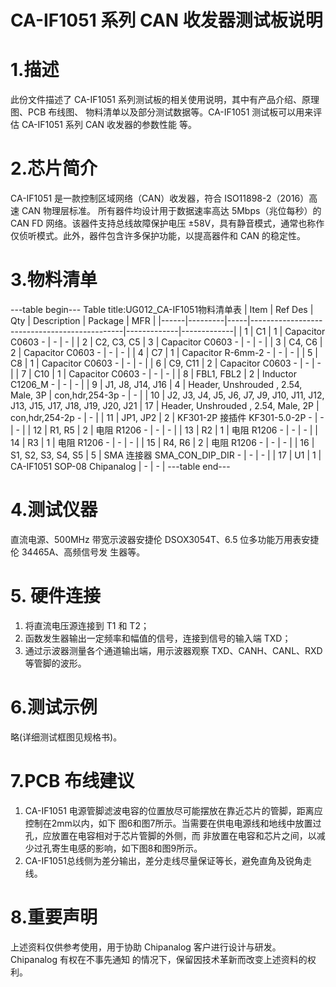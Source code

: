  # CA-IF1051 系列 CAN 收发器测试板说明


#  1.描述
此份文件描述了 CA-IF1051 系列测试板的相关使用说明，其中有产品介绍、原理图、PCB 布线图、
物料清单以及部分测试数据等。CA-IF1051 测试板可以用来评估 CA-IF1051 系列 CAN 收发器的参数性能
等。


# 2.芯片简介
CA-IF1051 是一款控制区域网络（CAN）收发器，符合 ISO11898-2（2016）高速 CAN 物理层标准。
所有器件均设计用于数据速率高达 5Mbps（兆位每秒）的 CAN FD 网络。该器件支持总线故障保护电压
±58V，具有静音模式，通常也称作仅侦听模式。此外，器件包含许多保护功能，以提高器件和 CAN
的稳定性。


# 3.物料清单
---table begin---
Table title:UG012_CA-IF1051物料清单表
| Item | Ref Des | Qty | Description                                  | Package     | MFR         |
|------|---------|-----|----------------------------------------------|-------------|-------------|
| 1    | C1      | 1   | Capacitor C0603 -                           | -           | -           |
| 2    | C2, C3, C5 | 3   | Capacitor C0603 -                      | -           | -           |
| 3    | C4, C6  | 2   | Capacitor C0603 -                           | -           | -           |
| 4    | C7      | 1   | Capacitor R-6mm-2 -                         | -           | -           |
| 5    | C8      | 1   | Capacitor C0603 -                           | -           | -           |
| 6    | C9, C11 | 2   | Capacitor C0603 -                           | -           | -           |
| 7    | C10     | 1   | Capacitor C0603 -                           | -           | -           |
| 8    | FBL1, FBL2 | 2   | Inductor C1206_M -                      | -           | -           |
| 9    | J1, J8, J14, J16 | 4   | Header, Unshrouded , 2.54, Male, 3P  | con,hdr,254-3p - | -     |
| 10   | J2, J3, J4, J5, J6, J7, J9, J10, J11, J12, J13, J15, J17, J18, J19, J20, J21 | 17 | Header, Unshrouded , 2.54, Male, 2P  | con,hdr,254-2p - | - |
| 11   | JP1, JP2 | 2   | KF301-2P 接插件 KF301-5.0-2P -            | -           | -           |
| 12   | R1, R5  | 2   | 电阻 R1206 -                                 | -           | -           |
| 13   | R2      | 1   | 电阻 R1206 -                                 | -           | -           |
| 14   | R3      | 1   | 电阻 R1206 -                                 | -           | -           |
| 15   | R4, R6  | 2   | 电阻 R1206 -                                 | -           | -           |
| 16   | S1, S2, S3, S4, S5 | 5   | SMA 连接器 SMA_CON_DIP_DIR -            | -           | -           |
| 17   | U1      | 1   | CA-IF1051 SOP-08 Chipanalog                 | -           | -           |
---table end---


#  4.测试仪器
直流电源、500MHz 带宽示波器安捷伦 DSOX3054T、6.5 位多功能万用表安捷伦 34465A、高频信号发
生器等。


# 5. 硬件连接
1. 将直流电压源连接到 T1 和 T2；
2. 函数发生器输出一定频率和幅值的信号，连接到信号的输入端 TXD；
3. 通过示波器测量各个通道输出端，用示波器观察 TXD、CANH、CANL、RXD 等管脚的波形。



# 6.测试示例
略(详细测试框图见规格书)。



# 7.PCB 布线建议
1. CA-IF1051 电源管脚滤波电容的位置放尽可能摆放在靠近芯片的管脚，距离应控制在2mm以内，如下
图6和图7所示。当需要在供电电源线和地线中放置过孔，应放置在电容相对于芯片管脚的外侧，而
非放置在电容和芯片之间，以减少过孔寄生电感的影响，如下图8和图9所示。
2. CA-IF1051总线侧为差分输出，差分走线尽量保证等长，避免直角及锐角走线。




#  8.重要声明
上述资料仅供参考使用，用于协助 Chipanalog 客户进行设计与研发。Chipanalog 有权在不事先通知
的情况下，保留因技术革新而改变上述资料的权利。

